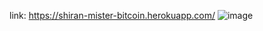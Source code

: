 link: https://shiran-mister-bitcoin.herokuapp.com/
![image](https://user-images.githubusercontent.com/71212554/182473385-aed2b5e8-422f-403d-bbf1-a94cf63903db.png)
